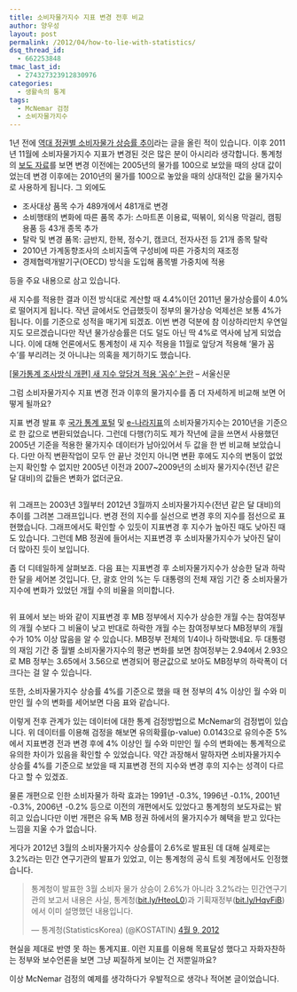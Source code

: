 ```yaml
---
title: 소비자물가지수 지표 변경 전후 비교
author: 양우성
layout: post
permalink: /2012/04/how-to-lie-with-statistics/
dsq_thread_id:
  - 662253848
tmac_last_id:
  - 274327323912830976
categories:
  - 생활속의 통계
tags:
  - McNemar 검정
  - 소비자물가지수
---
```

1년 전에 [역대 정권별 소비자물가 상승률 추이][1]라는 글을 올린 적이 있습니다. 이후 2011년 11월에 소비자물가지수 지표가 변경된 것은 많은 분이 아시리라 생각합니다. 통계청의 [보도 자료][2]를 보면 변경 이전에는 2005년의 물가를 100으로 보았을 때의 상대 값이었는데 변경 이후에는 2010년의 물가를 100으로 놓았을 때의 상대적인 값을 물가지수로 사용하게 됩니다. 그 외에도

*   조사대상 품목 수가 489개에서 481개로 변경
*   소비행태의 변화에 따른 품목 추가: 스마트폰 이용료, 떡볶이, 외식용 막걸리, 캠핑용품 등 43개 종목 추가
*   탈락 및 변경 품목: 금반지, 한복, 정수기, 캠코더, 전자사전 등 21개 종목 탈락
*   2010년 가계동향조사의 소비지출액 구성비에 따른 가중치의 재조정 
*   경제협력개발기구(OECD) 방식을 도입해 품목별 가중치에 적용 

등을 주요 내용으로 삼고 있습니다.  
<!--more-->

  
새 지수를 적용한 결과 이전 방식대로 계산할 때 4.4%이던 2011년 물가상승률이 4.0%로 떨어지게 됩니다. 작년 글에서도 언급했듯이 정부의 물가상승 억제선은 보통 4%가 됩니다. 이를 기준으로 성적을 매기게 되겠죠. 이번 변경 덕분에 참 이상하리만치 우연일지도 모르겠습니다만 작년 물가상승률은 더도 덜도 아닌 딱 4%로 역사에 남게 되었습니다. 이에 대해 언론에서도 통계청이 새 지수 적용을 11월로 앞당겨 적용해 ‘물가 꼼수’를 부리려는 것 아니냐는 의혹을 제기하기도 했습니다.

[[물가통계 조사방식 개편] 새 지수 앞당겨 적용 ‘꼼수’ 논란][3] &#8211; 서울신문 

그럼 소비자물가지수 지표 변경 전과 이후의 물가지수를 좀 더 자세하게 비교해 보면 어떻게 될까요?

지표 변경 발표 후 [국가 통계 포털][4] 및 [e-나라지표][5]의 소비자물가지수는 2010년을 기준으로 한 값으로 변환되었습니다. 그런데 다행(?)히도 제가 작년에 글을 쓰면서 사용했던 2005년 기준을 적용한 물가지수 데이터가 남아있어서 두 값을 한 번 비교해 보았습니다. 다만 아직 변환작업이 모두 안 끝난 것인지 아니면 변환 후에도 지수의 변동이 없었는지 확인할 수 없지만 2005년 이전과 2007~2009년의 소비자 물가지수(전년 같은 달 대비)의 값들은 변화가 없더군요.

<a href="http://i1.wp.com/wsyang.com/wp-content/uploads/2012/04/new_old.png" rel="lightbox"><img src="http://i1.wp.com/wsyang.com/wp-content/uploads/2012/04/new_old.png?resize=500%2C375" alt="" title="new_old" class="aligncenter size-medium wp-image-2824" data-recalc-dims="1" /></a>

위 그래프는 2003년 3월부터 2012년 3월까지 소비자물가지수(전년 같은 달 대비)의 추이를 그려본 그래프입니다. 변경 전의 지수를 실선으로 변경 후의 지수를 점선으로 표현했습니다. 그래프에서도 확인할 수 있듯이 지표변경 후 지수가 높아진 때도 낮아진 때도 있습니다. 그런데 MB 정권에 들어서는 지표변경 후 소비자물가지수가 낮아진 달이 더 많아진 듯이 보입니다.

좀 더 디테일하게 살펴보죠. 다음 표는 지표변경 후 소비자물가지수가 상승한 달과 하락한 달을 세어본 것입니다. 단, 괄호 안의 %는 두 대통령의 전체 재임 기간 중 소비자물가지수에 변화가 있었던 개월 수의 비율을 의미합니다.

<a href="http://i1.wp.com/wsyang.com/wp-content/uploads/2012/04/table11.png" rel="lightbox"><img src="http://i1.wp.com/wsyang.com/wp-content/uploads/2012/04/table11.png?resize=294%2C77" alt="" title="table1" class="aligncenter size-full wp-image-2830" data-recalc-dims="1" /></a>

위 표에서 보는 바와 같이 지표변경 후 MB 정부에서 지수가 상승한 개월 수는 참여정부의 개월 수보다 그 비율이 낮고 반대로 하락한 개월 수는 참여정부보다 MB정부의 개월 수가 10% 이상 많음을 알 수 있습니다. MB정부 전체의 1/4이나 하락했네요. 두 대통령의 재임 기간 중 월별 소비자물가지수의 평균 변화를 보면 참여정부는 2.94에서 2.93으로 MB 정부는 3.65에서 3.56으로 변경되어 평균값으로 보아도 MB정부의 하락폭이 더 크다는 걸 알 수 있습니다.

또한, 소비자물가지수 상승률 4%를 기준으로 했을 때 현 정부의 4% 이상인 월 수와 미만인 월 수의 변화를 세어보면 다음 표와 같습니다.  
<a href="http://i2.wp.com/wsyang.com/wp-content/uploads/2012/04/table21.png" rel="lightbox"><img src="http://i2.wp.com/wsyang.com/wp-content/uploads/2012/04/table21.png?resize=409%2C113" alt="" title="table2" class="aligncenter size-full wp-image-2829" data-recalc-dims="1" /></a>

이렇게 전후 관계가 있는 데이터에 대한 통계 검정방법으로 McNemar의 검정법이 있습니다. 위 데이터를 이용해 검정을 해보면 유의확률(p-value) 0.0143으로 유의수준 5%에서 지표변경 전과 변경 후에 4% 이상인 월 수와 미만인 월 수의 변화에는 통계적으로 유의한 차이가 있음을 확인할 수 있었습니다. 약간 과장해서 말하자면 소비자물가지수 상승률 4%를 기준으로 보았을 때 지표변경 전의 지수와 변경 후의 지수는 성격이 다르다고 할 수 있겠죠.

물론 개편으로 인한 소비자물가 하락 효과는 1991년 -0.3%, 1996년 -0.1%, 2001년 -0.3%, 2006년 -0.2% 등으로 이전의 개편에서도 있었다고 통계청의 보도자료는 밝히고 있습니다만 이번 개편은 유독 MB 정권 하에서의 물가지수가 혜택을 받고 있다는 느낌을 지울 수가 없습니다.

게다가 2012년 3월의 소비자물가지수 상승률이 2.6%로 발표된 데 대해 실제로는 3.2%라는 민간 연구기관의 발표가 있었고, 이는 통계청의 공식 트윗 계정에서도 인정했습니다.

<blockquote class="twitter-tweet tw-align-center" lang="ko">
  <p>
    통계청이 발표한 3월 소비자 물가 상승이 2.6%가 아니라 3.2%라는 민간연구기관의 보고서 내용은 사실, 통계청(<a href="http://t.co/K9ehOlrU" title="http://bit.ly/HteoL0">bit.ly/HteoL0</a>)과 기획재정부(<a href="http://t.co/i0Xogrju" title="http://bit.ly/HqvFiB">bit.ly/HqvFiB</a>)에서 이미 설명했던 내용입니다.
  </p>
  
  <p>
    &mdash; 통계청(StatisticsKorea) (@KOSTATIN) <a href="https://twitter.com/KOSTATIN/status/189229469595205633" data-datetime="2012-04-09T05:53:15+00:00">4월 9, 2012</a>
  </p>
</blockquote>



현실을 제대로 반영 못 하는 통계지표. 이런 지표를 이용해 목표달성 했다고 자화자찬하는 정부와 보수언론을 보면 그냥 찌질하게 보이는 건 저뿐일까요?

이상 McNemar 검정의 예제를 생각하다가 우발적으로 생각나 적어본 글이었습니다.

 [1]: http://bit.ly/JmvWEo
 [2]: http://kostat.go.kr/portal/korea/kor_nw/2/1/index.board?bmode=read&aSeq=252456
 [3]: http://www.seoul.co.kr/news/newsView.php?id=20111130005005
 [4]: http://kosis.kr/
 [5]: http://www.index.go.kr/egams/stts/jsp/potal/stts/PO_STTS_IdxMain.jsp?idx_cd=1060&#038;bbs=INDX_001&#038;clas_div=A